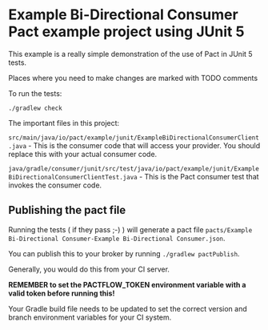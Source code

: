# Example Bi-Directional Consumer Pact example project using JUnit 5

This example is a really simple demonstration of the use of Pact in JUnit 5 tests.

Places where you need to make changes are marked with TODO comments

To run the tests:

```console
./gradlew check
```

The important files in this project:

`src/main/java/io/pact/example/junit/ExampleBiDirectionalConsumerClient.java` - This is the consumer code that will access your provider.
You should replace this with your actual consumer code.

`java/gradle/consumer/junit/src/test/java/io/pact/example/junit/ExampleBiDirectionalConsumerClientTest.java` - This is the Pact consumer test
that invokes the consumer code.

## Publishing the pact file

Running the tests ( if they pass ;-) ) will generate a pact file `pacts/Example Bi-Directional Consumer-Example Bi-Directional Consumer.json`.

You can publish this to your broker by running `./gradlew pactPublish`.


Generally, you would do this from your CI server.


**REMEMBER to set the PACTFLOW_TOKEN environment variable with a valid token before running this!**



Your Gradle build file needs to be updated to set the correct version and branch environment variables
for your CI system.

